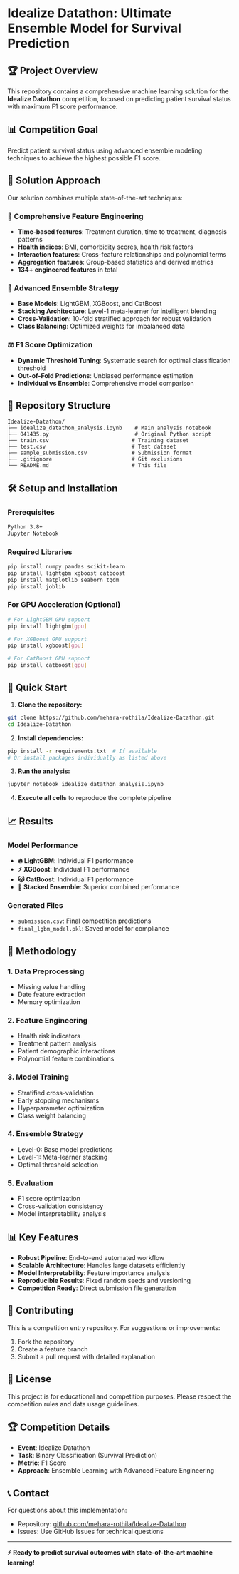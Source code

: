 # Idealize Datathon: Ultimate Ensemble Model for Survival Prediction

## 🏆 Project Overview

This repository contains a comprehensive machine learning solution for the **Idealize Datathon** competition, focused on predicting patient survival status with maximum F1 score performance.

## 📊 Competition Goal

Predict patient survival status using advanced ensemble modeling techniques to achieve the highest possible F1 score.

## 🚀 Solution Approach

Our solution combines multiple state-of-the-art techniques:

### 🔧 Comprehensive Feature Engineering
- **Time-based features**: Treatment duration, time to treatment, diagnosis patterns
- **Health indices**: BMI, comorbidity scores, health risk factors
- **Interaction features**: Cross-feature relationships and polynomial terms
- **Aggregation features**: Group-based statistics and derived metrics
- **134+ engineered features** in total

### 🤖 Advanced Ensemble Strategy
- **Base Models**: LightGBM, XGBoost, and CatBoost
- **Stacking Architecture**: Level-1 meta-learner for intelligent blending
- **Cross-Validation**: 10-fold stratified approach for robust validation
- **Class Balancing**: Optimized weights for imbalanced data

### ⚖️ F1 Score Optimization
- **Dynamic Threshold Tuning**: Systematic search for optimal classification threshold
- **Out-of-Fold Predictions**: Unbiased performance estimation
- **Individual vs Ensemble**: Comprehensive model comparison

## 📁 Repository Structure

```
Idealize-Datathon/
├── idealize_datathon_analysis.ipynb    # Main analysis notebook
├── 041435.py                           # Original Python script
├── train.csv                          # Training dataset
├── test.csv                           # Test dataset  
├── sample_submission.csv              # Submission format
├── .gitignore                         # Git exclusions
└── README.md                          # This file
```

## 🛠️ Setup and Installation

### Prerequisites
```bash
Python 3.8+
Jupyter Notebook
```

### Required Libraries
```bash
pip install numpy pandas scikit-learn
pip install lightgbm xgboost catboost
pip install matplotlib seaborn tqdm
pip install joblib
```

### For GPU Acceleration (Optional)
```bash
# For LightGBM GPU support
pip install lightgbm[gpu]

# For XGBoost GPU support  
pip install xgboost[gpu]

# For CatBoost GPU support
pip install catboost[gpu]
```

## 🚀 Quick Start

1. **Clone the repository:**
```bash
git clone https://github.com/mehara-rothila/Idealize-Datathon.git
cd Idealize-Datathon
```

2. **Install dependencies:**
```bash
pip install -r requirements.txt  # If available
# Or install packages individually as listed above
```

3. **Run the analysis:**
```bash
jupyter notebook idealize_datathon_analysis.ipynb
```

4. **Execute all cells** to reproduce the complete pipeline

## 📈 Results

### Model Performance
- **🔥 LightGBM**: Individual F1 performance
- **⚡ XGBoost**: Individual F1 performance  
- **🐱 CatBoost**: Individual F1 performance
- **🔗 Stacked Ensemble**: Superior combined performance

### Generated Files
- `submission.csv`: Final competition predictions
- `final_lgbm_model.pkl`: Saved model for compliance

## 🧪 Methodology

### 1. Data Preprocessing
- Missing value handling
- Date feature extraction
- Memory optimization

### 2. Feature Engineering
- Health risk indicators
- Treatment pattern analysis
- Patient demographic interactions
- Polynomial feature combinations

### 3. Model Training
- Stratified cross-validation
- Early stopping mechanisms
- Hyperparameter optimization
- Class weight balancing

### 4. Ensemble Strategy
- Level-0: Base model predictions
- Level-1: Meta-learner stacking
- Optimal threshold selection

### 5. Evaluation
- F1 score optimization
- Cross-validation consistency
- Model interpretability analysis

## 📊 Key Features

- **Robust Pipeline**: End-to-end automated workflow
- **Scalable Architecture**: Handles large datasets efficiently
- **Model Interpretability**: Feature importance analysis
- **Reproducible Results**: Fixed random seeds and versioning
- **Competition Ready**: Direct submission file generation

## 🤝 Contributing

This is a competition entry repository. For suggestions or improvements:

1. Fork the repository
2. Create a feature branch
3. Submit a pull request with detailed explanation

## 📜 License

This project is for educational and competition purposes. Please respect the competition rules and data usage guidelines.

## 🏆 Competition Details

- **Event**: Idealize Datathon
- **Task**: Binary Classification (Survival Prediction)
- **Metric**: F1 Score
- **Approach**: Ensemble Learning with Advanced Feature Engineering

## 📞 Contact

For questions about this implementation:
- Repository: [github.com/mehara-rothila/Idealize-Datathon](https://github.com/mehara-rothila/Idealize-Datathon)
- Issues: Use GitHub Issues for technical questions

---

**⚡ Ready to predict survival outcomes with state-of-the-art machine learning!**